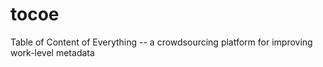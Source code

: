 tocoe
=====

Table of Content of Everything -- a crowdsourcing platform for improving work-level metadata
